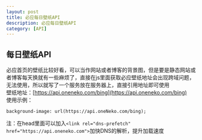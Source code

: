 ```yaml
---
layout: post
title: 必应每日壁纸API
description: 必应每日壁纸API
category: [API]
---
```

## 每日壁纸API
必应首页的壁纸比较好看，可以当作网站或者博客的背景图，但是要是静态网站或者博客每天换就有一些麻烦了，直接在js里面获取必应壁纸地址会出现跨域问题，无法使用，所以就写了一个服务放在服务器上，直接引用地址即可使用   
壁纸地址：[https://api.oneneko.com/bing](https://api.oneneko.com/bing)  
使用示例： 
```
background-image: url(https://api.oneNeko.com/bing);
```
注：在head里面可以加入`<link rel="dns-prefetch" href="https://api.oneneko.com">`加快DNS的解析，提升加载速度